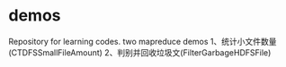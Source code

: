 # demos
Repository for learning codes.
two mapreduce demos 
1、统计小文件数量(CTDFSSmallFileAmount)
2、判别并回收垃圾文(FilterGarbageHDFSFile)
